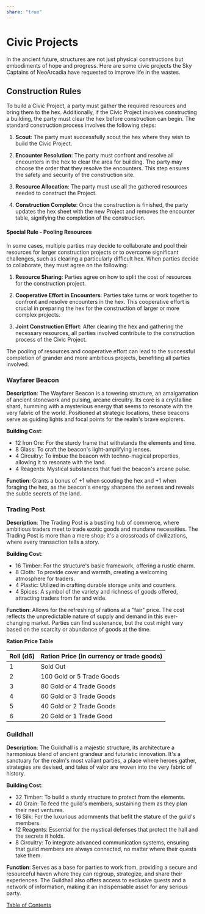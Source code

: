 ```yaml
---  
share: "true"  
---  
```

  
# Civic Projects    
    
In the ancient future, structures are not just physical constructions but embodiments of hope and progress. Here are some civic projects the Sky Captains of NeoArcadia have requested to improve life in the wastes.    
    
## Construction Rules    
    
To build a Civic Project, a party must gather the required resources and bring them to the hex. Additionally, if the Civic Project involves constructing a building, the party must clear the hex before construction can begin. The standard construction process involves the following steps:    
    
1. **Scout**: The party must successfully scout the hex where they wish to build the Civic Project.    
       
2. **Encounter Resolution**: The party must confront and resolve all encounters in the hex to clear the area for building. The party may choose the order that they resolve the encounters. This step ensures the safety and security of the construction site.    
    
3. **Resource Allocation**: The party must use all the gathered resources needed to construct the Project.    
    
4. **Construction Complete**: Once the construction is finished, the party updates the hex sheet with the new Project and removes the encounter table, signifying the completion of the construction.    
    
#### Special Rule - Pooling Resources    
    
In some cases, multiple parties may decide to collaborate and pool their resources for larger construction projects or to overcome significant challenges, such as clearing a particularly difficult hex. When parties decide to collaborate, they must agree on the following:    
    
1. **Resource Sharing**: Parties agree on how to split the cost of resources for the construction project.    
    
2. **Cooperative Effort in Encounters**: Parties take turns or work together to confront and resolve encounters in the hex. This cooperative effort is crucial in preparing the hex for the construction of larger or more complex projects.    
    
3. **Joint Construction Effort**: After clearing the hex and gathering the necessary resources, all parties involved contribute to the construction process of the Civic Project.    
    
The pooling of resources and cooperative effort can lead to the successful completion of grander and more ambitious projects, benefiting all parties involved.    
    
### Wayfarer Beacon    
    
**Description**: The Wayfarer Beacon is a towering structure, an amalgamation of ancient stonework and pulsing, arcane circuitry. Its core is a crystalline shard, humming with a mysterious energy that seems to resonate with the very fabric of the world. Positioned at strategic locations, these beacons serve as guiding lights and focal points for the realm's brave explorers.    
    
**Building Cost**:    
- 12 Iron Ore: For the sturdy frame that withstands the elements and time.    
- 8 Glass: To craft the beacon's light-amplifying lenses.    
- 4 Circuitry: To imbue the beacon with techno-magical properties, allowing it to resonate with the land.    
- 4 Reagents: Mystical substances that fuel the beacon's arcane pulse.    
    
**Function**: Grants a bonus of +1 when scouting the hex and +1 when foraging the hex, as the beacon's energy sharpens the senses and reveals the subtle secrets of the land.    
    
### Trading Post    
    
**Description**: The Trading Post is a bustling hub of commerce, where ambitious traders meet to trade exotic goods and mundane necessities. The Trading Post is more than a mere shop; it's a crossroads of civilizations, where every transaction tells a story.    
    
**Building Cost**:    
    
- 16 Timber: For the structure's basic framework, offering a rustic charm.    
- 8 Cloth: To provide cover and warmth, creating a welcoming atmosphere for traders.    
- 4 Plastic: Utilized in crafting durable storage units and counters.    
- 4 Spices: A symbol of the variety and richness of goods offered, attracting traders from far and wide.    
    
**Function**: Allows for the refreshing of rations at a "fair" price. The cost reflects the unpredictable nature of supply and demand in this ever-changing market. Parties can find sustenance, but the cost might vary based on the scarcity or abundance of goods at the time.    
    
**Ration Price Table**    
    
| Roll (d6) | Ration Price (in currency or trade goods) |    
|-----------|------------------------------------------|    
| 1         | Sold Out                                 |    
| 2         | 100 Gold or 5 Trade Goods                |    
| 3         | 80 Gold or 4 Trade Goods                 |    
| 4         | 60 Gold or 3 Trade Goods                 |    
| 5         | 40 Gold or 2 Trade Goods                 |    
| 6         | 20 Gold or 1 Trade Good                  |    
    
### Guildhall    
    
**Description**: The Guildhall is a majestic structure, its architecture a harmonious blend of ancient grandeur and futuristic innovation. It's a sanctuary for the realm's most valiant parties, a place where heroes gather, strategies are devised, and tales of valor are woven into the very fabric of history.    
    
**Building Cost**:    
- 32 Timber: To build a sturdy structure to protect from the elements.    
- 40 Grain: To feed the guild's members, sustaining them as they plan their next ventures.    
- 16 Silk: For the luxurious adornments that befit the stature of the guild's members.    
- 12 Reagents: Essential for the mystical defenses that protect the hall and the secrets it holds.    
- 8 Circuitry: To integrate advanced communication systems, ensuring that guild members are always connected, no matter where their quests take them.    
    
**Function**: Serves as a base for parties to work from, providing a secure and resourceful haven where they can regroup, strategize, and share their experiences. The Guildhall also offers access to exclusive quests and a network of information, making it an indispensable asset for any serious party.    
    
[Table of Contents](./Table%20of%20Contents.html)